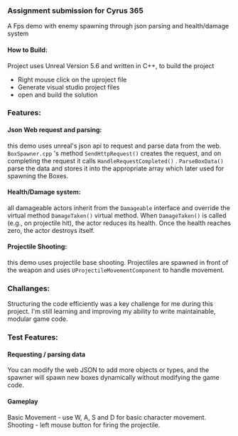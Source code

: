 ### Assignment submission for Cyrus 365

A Fps demo with enemy spawning through json parsing and health/damage system

#### How to Build:
Project uses Unreal Version 5.6 and written in C++, to build the project
- Right mouse click on the uproject file
- Generate visual studio project files
- open and build the solution


### Features:

#### Json Web request and parsing:
this demo uses unreal's json api to request and parse data from the web. `BoxSpawner.cpp` 's method `SendHttpRequest()` creates the request, and on completing the request it calls `HandleRequestCompleted()` . `ParseBoxData()` parse the data and stores it into the appropriate array which later used for spawning the Boxes.
#### Health/Damage system:
all damageable actors inherit from the `Damageable` interface and override the virtual method `DamageTaken()` virtual method. When `DamageTaken()` is called (e.g., on projectile hit), the actor reduces its health. Once the health reaches zero, the actor destroys itself.
#### Projectile Shooting:
this demo uses projectile base shooting. Projectiles are spawned in front of the weapon and uses `UProjectileMovementComponent` to handle movement.

### Challanges:
Structuring the code efficiently was a key challenge for me during this project.
I'm still learning and improving my ability to write maintainable, modular game code.

### Test Features:

#### Requesting / parsing data
You can modify the web JSON to add more objects or types, and the spawner will spawn new boxes dynamically without modifying the game code.

#### Gameplay
Basic Movement - use W, A, S and D for basic character movement.
Shooting - left mouse button for firing the projectile.